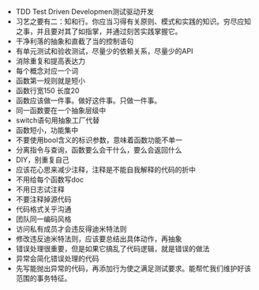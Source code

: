- TDD Test Driven Developmen测试驱动开发
- 习艺之要有二：知和行。你应当习得有关原则、模式和实践的知识。穷尽应知之事，并且要对其了如指掌，并通过刻苦实践掌握它。
- 干净利落的抽象和直截了当的控制语句
- 有单元测试和验收测试，尽量少的依赖关系，尽量少的API
- 消除重复和提高表达力
- 每个概念对应一个词
- 函数第一规则就是短小
- 函数行宽150 长度20
- 函数应该做一件事。做好这件事。只做一件事。
- 同一函数要在一个抽象层级中
- switch语句用抽象工厂代替
- 函数短小，功能集中
- 不要使用bool含义的标识参数，意味着函数功能不单一
- 分离指令与查询，函数要么会干什么，要么会返回什么
- DIY，别重复自己
- 应该花心思来减少注释，注释是不能自我解释的代码的折中
- 不用给每个函数写doc
- 不用日志试注释
- 不要注释掉源代码
- 代码格式关乎沟通
- 团队同一编码风格
- 访问私有成员才会违反得迪米特法则
- 修改违反迪米特法则，应该要总结出具体动作，再抽象
- 错误处理很重要，但是如果它搞乱了代码逻辑，就是错误的做法
- 异常会简化错误处理的代码
- 先写能抛出异常的代码，再添加行为使之满足测试要求。能帮忙我们维护好该范围的事务特征。
